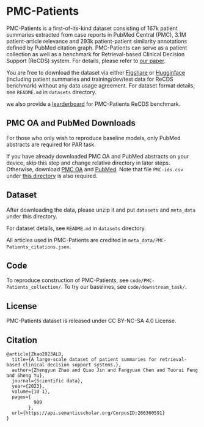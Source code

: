 # PMC-Patients
PMC-Patients is a first-of-its-kind dataset consisting of 167k patient summaries extracted from case reports in PubMed Central (PMC), 3.1M patient-article relevance and 293k patient-patient similarity annotations defined by PubMed citation graph.
PMC-Patients can serve as a patient collection as well as a benchmark for Retrieval-based Clinical Decision Support (ReCDS) system.
For details, please refer to [our paper](https://www.nature.com/articles/s41597-023-02814-8).

You are free to download the dataset via either [Figshare](https://figshare.com/collections/PMC-Patients/6723465) or [Hugginface](https://huggingface.co/zhengyun21) (including patient summaries and training/dev/test data for ReCDS benchmark) without any data usage agreement. 
For dataset format details, see `README.md` in `datasets` directory.

we also provide a [learderboard](https://pmc-patients.github.io/) for PMC-Patients ReCDS benchmark.


## PMC OA and PubMed Downloads
For those who only wish to reproduce baseline models, only PubMed abstracts are required for PAR task.

If you have already downloaded PMC OA and PubMed abstracts on your device, skip this step and change relative directory in later steps. Otherwise, download [PMC OA](https://ftp.ncbi.nlm.nih.gov/pub/pmc/oa_bulk/) and [PubMed](https://ftp.ncbi.nlm.nih.gov/pubmed/). Note that file `PMC-ids.csv` under [this directory](https://ftp.ncbi.nlm.nih.gov/pub/pmc/) is also required.

## Dataset
After downloading the data, please unzip it and put `datasets` and `meta_data` under this directory.

For dataset details, see `README.md` in `datasets` directory.

All articles used in PMC-Patients are credited in `meta_data/PMC-Patients_citations.json`.

## Code
To reproduce construction of PMC-Patients, see `code/PMC-Patients_collection/`. To try our baselines, see `code/downstream_task/`.

## License
PMC-Patients dataset is released under CC BY-NC-SA 4.0 License.

## Citation
```
@article{Zhao2023ALD,
  title={A large-scale dataset of patient summaries for retrieval-based clinical decision support systems.},
  author={Zhengyun Zhao and Qiao Jin and Fangyuan Chen and Tuorui Peng and Sheng Yu},
  journal={Scientific data},
  year={2023},
  volume={10 1},
  pages={
          909
        },
  url={https://api.semanticscholar.org/CorpusID:266360591}
}
```
